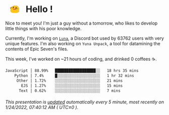 <h1>   <img src="./spoink.gif" style="vertical-align:middle;" width="30px">   Hello ! </h1>

Nice to meet you! I'm just a guy without a tomorrow, who likes to develop little things with his poor knowledge.

Currently, I'm working on <a href='https://github.com/Asgarrrr/Luna'>`Luna`</a>, a Discord bot used by 63762 users with very unique features. I'm also working on `Yuna Unpack`, a tool for datamining the contents of Epic Seven's files.

This week, I've worked on ~21 hours of coding, and drinked 0 coffees ☕.

```
JavaScript │ 88.99%   ██████████████████░░   18 hrs 35 mins
    Python │ 7.4%     █░░░░░░░░░░░░░░░░░░░   1 hr 32 mins
     Other │ 1.72%    ░░░░░░░░░░░░░░░░░░░░   21 mins
       EJS │ 1.27%    ░░░░░░░░░░░░░░░░░░░░   15 mins
      Text │ 0.62%    ░░░░░░░░░░░░░░░░░░░░   7 mins
```

###### This presentation is [updated](https://github.com/Asgarrrr) automatically every 5 minute, most recently on 1/24/2022, 07:40:12 AM ( UTC±0 ).
